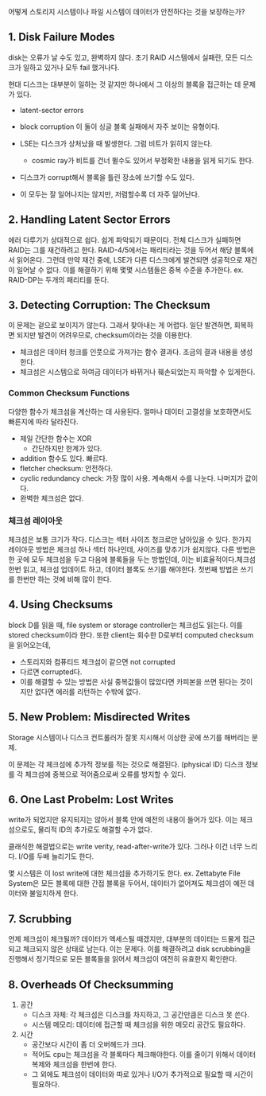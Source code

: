 어떻게 스토리지 시스템이나 파일 시스템이 데이터가 안전하다는 것을 보장하는가? 

## 1. Disk Failure Modes
disk는 오류가 날 수도 있고, 완벽하지 않다. 
초기 RAID 시스템에서 실패란, 모든 디스크가 일하고 있거나 모두 fail 했거나다. 
 
현대 디스크는 대부분이 일하는 것 같지만 하나에서 그 이상의 블록을 접근하는 데 문제가 있다. 
- latent-sector errors
- block corruption
이 둘이 싱글 블록 실패에서 자주 보이는 유형이다.

- LSE는 디스크가 상처났을 때 발생한다. 그럼 비트가 읽히지 않는다. 
  - cosmic ray가 비트를 건너 뛸수도 있어서 부정확한 내용을 읽게 되기도 한다. 
- 디스크가 corrupt해서 블록을 틀린 장소에 쓰기할 수도 있다. 
- 이 모두는 잘 일어나지는 않지만, 저렴할수록 더 자주 일어난다. 

## 2. Handling Latent Sector Errors
에러 다루기가 상대적으로 쉽다. 쉽게 파악되기 때문이다. 전체 디스크가 실패하면 RAID는 그를 재건하려고 한다. RAID-4/5에서는 패리티라는 것을 두어서 해당 블록에서 읽어온다. 그런데 만약 재건 중에, LSE가 다른 디스크에게 발견되면 성공적으로 재건이 일어날 수 없다. 
이를 해결하기 위해 몇몇 시스템들은 중복 수준을 추가한다. ex. RAID-DP는 두개의 패리티를 둔다. 

## 3. Detecting Corruption: The Checksum
이 문제는 겉으로 보이지가 않는다. 그래서 찾아내는 게 어렵다. 
일단 발견하면, 회복하면 되지만 발견이 어려우므로, checksum이라는 것을 이용한다. 

- 체크섬은 데이터 청크를 인풋으로 가져가는 함수 결과다. 조금의 결과 내용을 생성한다. 
- 체크섬은 시스템으로 하여금 데이터가 바뀌거나 훼손되었는지 파악할 수 있게한다. 

### Common Checksum Functions
다양한 함수가 체크섬을 계산하는 데 사용된다. 얼마나 데이터 고결성을 보호하면서도 빠른지에 따라 달라진다. 
- 제일 간단한 함수는 XOR
  - 간단하지만 한계가 있다. 
- addition 함수도 있다. 빠르다. 
- fletcher checksum: 안전하다.
- cyclic redundancy check: 가장 많이 사용. 계속해서 수를 나눈다. 나머지가 값이다. 
- 완벽한 체크섬은 없다. 

### 체크섬 레이아웃
체크섬은 보통 크기가 작다. 디스크는 섹터 사이즈 청크로만 남아있을 수 있다. 
한가지 레이아웃 방법은 체크섬 하나 섹터 하나인데, 사이즈를 맞추기가 쉽지않다. 
다른 방법은 한 곳에 모두 체크섬을 두고 다음에 블록들을 두는 방법인데, 이는 비효율적이다.체크섬 한번 읽고, 체크섬 업데이트 하고, 데이터 블록도 쓰기를 해야한다. 
첫번째 방법은 쓰기를 한번만 하는 것에 비해 많이 한다. 

## 4. Using Checksums
block D를 읽을 때, file system or storage controller는 체크섬도 읽는다. 이를 stored checksum이라 한다. 
또한 client는 회수한 D로부터 computed checksum을 읽어오는데, 

- 스토리지와 컴퓨티드 체크섬이 같으면 not corrupted
- 다르면 corrupted다. 
- 이를 해결할 수 있는 방법은 사실 중복값들이 많았다면 카피본을 쓰면 된다는 것이지만 없다면 에러를 리턴하는 수밖에 없다.

## 5. New Problem: Misdirected Writes
Storage 시스템이나 디스크 컨트롤러가 잘못 지시해서 이상한 곳에 쓰기를 해버리는 문제. 

이 문제는 각 체크섬에 추가적 정보를 적는 것으로 해결된다. (physical ID)
디스크 정보를 각 체크섬에 중복으로 적어줌으로써 오류를 방지할 수 있다.

## 6. One Last Probelm: Lost Writes
write가 되었지만 유지되지는 않아서 블록 안에 예전의 내용이 들어가 있다. 
이는 체크섬으로도, 물리적 ID의 추가로도 해결할 수가 없다. 

클래식한 해결법으로는 write verity, read-after-write가 있다. 그러나 이건 너무 느리다. I/O를 두배 늘리기도 한다. 

몇 시스템은 이 lost write에 대한 체크섬을 추가하기도 한다. ex. Zettabyte File System은 모든 블록에 대한 간접 블록을 두어서, 데이터가 없어져도 체크섬이 예전 데이터와 불일치하게 한다.

## 7. Scrubbing
언제 체크섬이 체크될까? 
데이터가 액세스될 때겠지만, 대부분의 데이터는 드물게 접근되고 체크되지 않은 상태로 남는다. 이는 문제다. 이를 해결하려고 disk scrubbing을 진행해서 정기적으로 모든 블록들을 읽어서 체크섬이 여전히 유효한지 확인한다. 

## 8. Overheads Of Checksumming
1. 공간
   - 디스크 자체: 각 체크섬은 디스크를 차지하고, 그 공간만큼은 디스크 못 쓴다. 
   - 시스템 메모리: 데이터에 접근할 때 체크섬을 위한 메모리 공간도 필요하다. 
2. 시간
   - 공간보다 시간이 좀 더 오버헤드가 크다. 
   - 적어도 cpu는 체크섬을 각 블록마다 체크해야한다. 이를 줄이기 위해서 데이터 복제와 체크섬을 한번에 한다. 
   - 그 외에도 체크섬이 데이터와 따로 있거나 I/O가 추가적으로 필요할 때 시간이 필요하다. 
